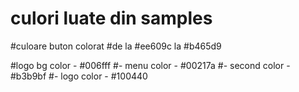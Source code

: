 # culori luate din samples
#culoare buton colorat
#de la #ee609c la #b465d9

#logo bg color - #006fff
#- menu color - #00217a
#- second color - #b3b9bf
#- logo color - #100440

